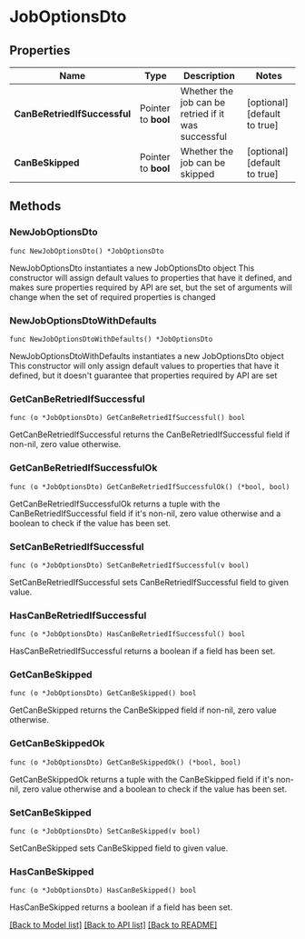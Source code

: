 # JobOptionsDto

## Properties

Name | Type | Description | Notes
------------ | ------------- | ------------- | -------------
**CanBeRetriedIfSuccessful** | Pointer to **bool** | Whether the job can be retried if it was successful | [optional] [default to true]
**CanBeSkipped** | Pointer to **bool** | Whether the job can be skipped | [optional] [default to true]

## Methods

### NewJobOptionsDto

`func NewJobOptionsDto() *JobOptionsDto`

NewJobOptionsDto instantiates a new JobOptionsDto object
This constructor will assign default values to properties that have it defined,
and makes sure properties required by API are set, but the set of arguments
will change when the set of required properties is changed

### NewJobOptionsDtoWithDefaults

`func NewJobOptionsDtoWithDefaults() *JobOptionsDto`

NewJobOptionsDtoWithDefaults instantiates a new JobOptionsDto object
This constructor will only assign default values to properties that have it defined,
but it doesn't guarantee that properties required by API are set

### GetCanBeRetriedIfSuccessful

`func (o *JobOptionsDto) GetCanBeRetriedIfSuccessful() bool`

GetCanBeRetriedIfSuccessful returns the CanBeRetriedIfSuccessful field if non-nil, zero value otherwise.

### GetCanBeRetriedIfSuccessfulOk

`func (o *JobOptionsDto) GetCanBeRetriedIfSuccessfulOk() (*bool, bool)`

GetCanBeRetriedIfSuccessfulOk returns a tuple with the CanBeRetriedIfSuccessful field if it's non-nil, zero value otherwise
and a boolean to check if the value has been set.

### SetCanBeRetriedIfSuccessful

`func (o *JobOptionsDto) SetCanBeRetriedIfSuccessful(v bool)`

SetCanBeRetriedIfSuccessful sets CanBeRetriedIfSuccessful field to given value.

### HasCanBeRetriedIfSuccessful

`func (o *JobOptionsDto) HasCanBeRetriedIfSuccessful() bool`

HasCanBeRetriedIfSuccessful returns a boolean if a field has been set.

### GetCanBeSkipped

`func (o *JobOptionsDto) GetCanBeSkipped() bool`

GetCanBeSkipped returns the CanBeSkipped field if non-nil, zero value otherwise.

### GetCanBeSkippedOk

`func (o *JobOptionsDto) GetCanBeSkippedOk() (*bool, bool)`

GetCanBeSkippedOk returns a tuple with the CanBeSkipped field if it's non-nil, zero value otherwise
and a boolean to check if the value has been set.

### SetCanBeSkipped

`func (o *JobOptionsDto) SetCanBeSkipped(v bool)`

SetCanBeSkipped sets CanBeSkipped field to given value.

### HasCanBeSkipped

`func (o *JobOptionsDto) HasCanBeSkipped() bool`

HasCanBeSkipped returns a boolean if a field has been set.


[[Back to Model list]](../README.md#documentation-for-models) [[Back to API list]](../README.md#documentation-for-api-endpoints) [[Back to README]](../README.md)


